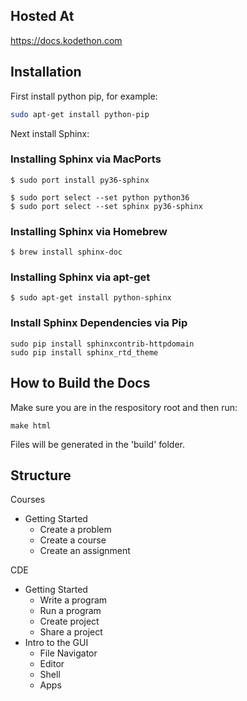 ## Hosted At
https://docs.kodethon.com

## Installation

First install python pip, for example:

```sh
sudo apt-get install python-pip
```

Next install Sphinx:

### Installing Sphinx via MacPorts

```
$ sudo port install py36-sphinx
```

```
$ sudo port select --set python python36
$ sudo port select --set sphinx py36-sphinx
```

### Installing Sphinx via Homebrew 

```
$ brew install sphinx-doc
```

### Installing Sphinx via apt-get

```
$ sudo apt-get install python-sphinx
```

### Install Sphinx Dependencies via Pip

```
sudo pip install sphinxcontrib-httpdomain
sudo pip install sphinx_rtd_theme
```

## How to Build the Docs
Make sure you are in the respository root and then run:

```
make html
```

Files will be generated in the 'build' folder.

## Structure

Courses

* Getting Started
  * Create a problem	
  * Create a course
  * Create an assignment

CDE

* Getting Started
  * Write a program
  * Run a program
  * Create project
  * Share a project
* Intro to the GUI
  * File Navigator
  * Editor
  * Shell
  * Apps
